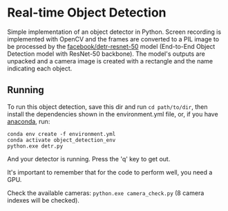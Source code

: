 # Real-time Object Detection

Simple implementation of an object detector in Python. Screen recording is implemented with OpenCV and the frames are converted to a PIL image to be processed by the [facebook/detr-resnet-50](https://huggingface.co/facebook/detr-resnet-50) model (End-to-End Object Detection model with ResNet-50 backbone). The model's outputs are unpacked and a camera image is created with a rectangle and the name indicating each object.

## Running
To run this object detection, save this dir and run `cd path/to/dir`, then install the dependencies shown in the environment.yml file, or, if you have [anaconda](https://www.anaconda.com), run:
```
conda env create -f environment.yml
conda activate object_detection_env
python.exe detr.py
```

And your detector is running. Press the 'q' key to get out.

It's important to remember that for the code to perform well, you need a GPU.

Check the available cameras: `python.exe camera_check.py` (8 camera indexes will be checked).

